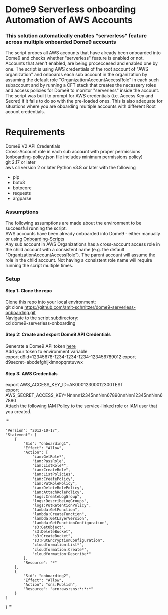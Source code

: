 # Dome9 Serverless onboarding Automation of AWS Accounts 
### This solution automatically enables "serverless" feature across multiple onboarded Dome9 accounts

The script probes all AWS accounts that have already been onboarded into Dome9 and checks whether "serverless" feature is enabled or not.   
Accounts that aren't enabled, are being proceccesed and enabled one by one.
The script is using AWS credentials of the root account of "AWS organization" and onboards each sub account in the organization by assuming the default role "OrganizationAccountAccessRole" in each such subaccount and by running a CFT stack that creates the necassery roles and access policies for Dome9 to monitor "serverless" inside the account. The script was built to prompt for AWS credentials (i.e. Access Key and Secret) if it fails to do so with the pre-loaded ones. This is also adequate for situations where you are oboarding multiple accounts with different Root acount credentials.


# Requirements  
Dome9 V2 API Credentials  
Cross-Account role in each sub account with proper permissions (onboarding-policy.json file includes minimum permissions policy)  
git  2.17 or later  
aws cli version 2 or later
Python v3.8 or later with the following  
  - pip  
  - boto3  
  - botocore  
  - requests  
  - argparse  
  

### Assumptions
The following assumptions are made about the environment to be successful running the script.  
AWS accounts have been already onboarded into Dome9 - either manually or using [Onboarding-Scripts](https://github.com/dome9/onboarding-scripts)  
Any sub account in AWS Organizations has a cross-account access role in the child account with a consistent name (e.g. the default "OrganizationAccountAccessRole"). The parent account will assume the role in the child account. Not having a consistent role name will require running the script multiple times.  

### Setup  
#### Step 1: Clone the repo   
Clone this repo into your local environment:  
git clone https://github.com/amit-schnitzer/dome9-serverless-onboarding.git  
Navigate to the script subdirectory:  
cd dome9-serverless-onboarding  

#### Step 2: Create and export Dome9 API Credentials  
Generate a Dome9 API token [here](https://secure.dome9.com/v2/settings/credentials)  
Add your token to environment variable  
    export d9id=12345678-1234-1234-1234-123456789012
    export d9secret=abcdefghijklmnopqrstuvwx
#### Step 3: AWS Credentials  
  export AWS_ACCESS_KEY_ID=AK00012300012300TEST  
  export AWS_SECRET_ACCESS_KEY=Nnnnn12345nnNnn67890nnNnn12345nnNnn67890  
Attach the following IAM Policy to the service-linked role or IAM user that you created.

'''

    "Version": "2012-10-17",
    "Statement": [
        {
            "Sid": "onboarding1",
            "Effect": "Allow",
            "Action": [
                "iam:GetRole*",
                "iam:PassRole",
                "iam:ListRole*",
                "iam:CreateRole",
                "iam:ListPolicies",
                "iam:CreatePolicy",
                "iam:PutRolePolicy",
                "iam:DeleteRolePolicy",
                "iam:AttachRolePolicy",
                "logs:CreateLogGroup",
                "logs:DescribeLogGroups",
                "logs:PutRetentionPolicy",
                "lambda:GetFunction",
                "lambda:CreateFunction",
                "lambda:GetLayerVersion",
                "lambda:GetFunctionConfiguration",
                "s3:GetObject",
                "s3:DeleteBucket",
                "s3:CreateBucket",
                "s3:PutEncryptionConfiguration",
                "cloudformation:List*",
                "cloudformation:Create*",
                "cloudformation:Describe*"
            ],
            "Resource": "*"
        },
        {
            "Sid": "onboarding2",
            "Effect": "Allow",
            "Action": "sns:Publish",
            "Resource": "arn:aws:sns:*:*:*"
        }
    ]
}
'''

